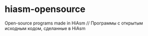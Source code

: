 # hiasm-opensource
Open-source programs made in HiAsm // Программы с открытым исходным кодом, сделанные в HiAsm
